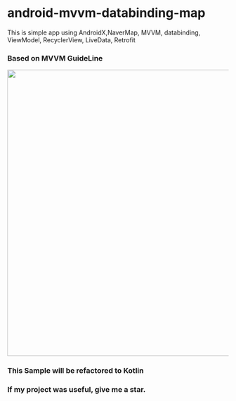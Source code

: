 # android-mvvm-databinding-map
This is simple app using AndroidX,NaverMap, MVVM, databinding, ViewModel, RecyclerView, LiveData, Retrofit

### Based on MVVM GuideLine
<img src="https://user-images.githubusercontent.com/37705123/58453295-9136c600-8155-11e9-9f07-06c20d8a3fba.png" width="650">

### This Sample will be refactored to Kotlin
### If my project was useful, give me a star.
